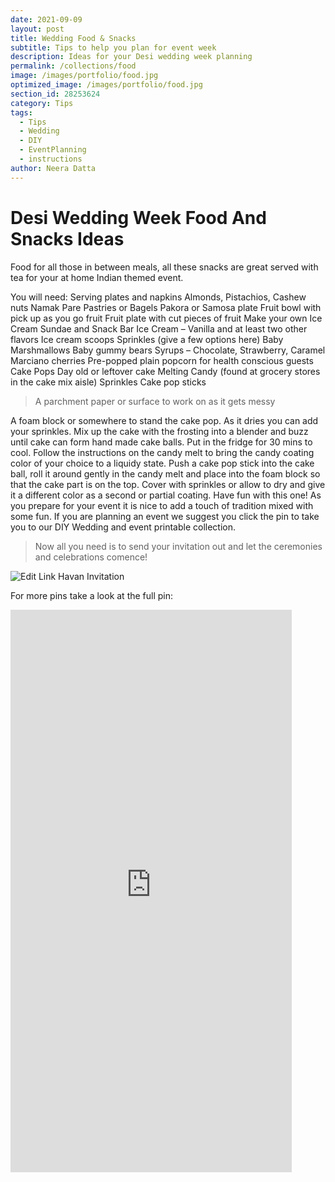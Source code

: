 ```yaml
---
date: 2021-09-09
layout: post
title: Wedding Food & Snacks
subtitle: Tips to help you plan for event week
description: Ideas for your Desi wedding week planning
permalink: /collections/food
image: /images/portfolio/food.jpg
optimized_image: /images/portfolio/food.jpg
section_id: 28253624
category: Tips
tags:
  - Tips
  - Wedding
  - DIY
  - EventPlanning
  - instructions
author: Neera Datta
---
```

# Desi Wedding Week Food And Snacks Ideas

Food for all those in between meals, all these snacks are great served with tea for your at home Indian themed event.


You will need:
Serving plates and napkins
Almonds, Pistachios, Cashew nuts
Namak Pare
Pastries or Bagels
Pakora or Samosa plate
Fruit bowl with pick up as you go fruit
Fruit plate with cut pieces of fruit
Make your own Ice Cream Sundae and Snack Bar
Ice Cream – Vanilla and at least two other flavors
Ice cream scoops
Sprinkles (give a few options here)
Baby Marshmallows
Baby gummy bears
Syrups – Chocolate, Strawberry, Caramel
Marciano cherries
Pre-popped plain popcorn for health conscious guests
Cake Pops
Day old or leftover cake
Melting Candy (found at grocery stores in the cake mix aisle)
Sprinkles
Cake pop sticks

> A parchment paper or surface to work on as it gets messy

A foam block or somewhere to stand the cake pop. As it dries you can add your sprinkles.
Mix up the cake with the frosting into a blender and buzz until cake can form hand made cake balls. Put in the fridge for 30 mins to cool. Follow the instructions on the candy melt to bring the candy coating color of your choice to a liquidy state. Push a cake pop stick into the cake ball, roll it around gently in the candy melt and place into the foam block so that the cake part is on the top. Cover with sprinkles or allow to dry and give it a different color as a second or partial coating. Have fun with this one!
As you prepare for your event it is nice to add a touch of tradition mixed with some fun. If you are planning an event we suggest you click the pin to take you to our DIY Wedding and event printable collection.

> Now all you need is to send your invitation out and let the ceremonies and celebrations comence! 

![Edit Link Havan Invitation](https://i.etsystatic.com/21226651/r/il/2876e9/2907219204/il_1588xN.2907219204_hlno.jpg)

For more pins take a look at the full pin:
<iframe src="https://assets.pinterest.com/ext/embed.html?id=821484788281846405" height="900" width="450" frameborder="0" scrolling="no" ></iframe>